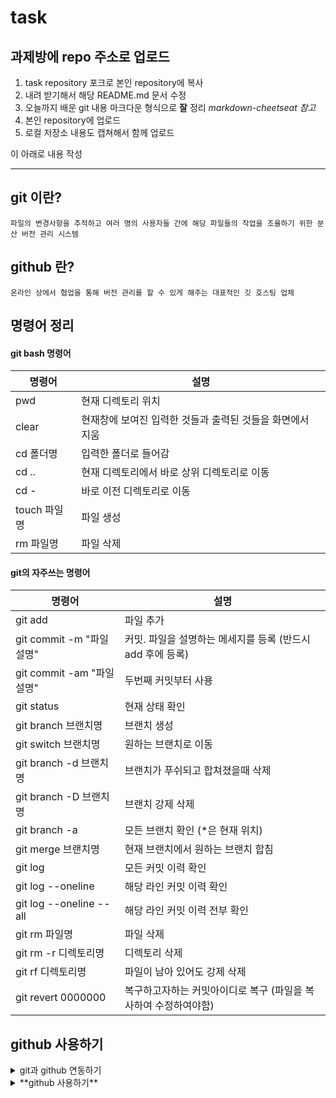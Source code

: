 # task

## 과제방에 repo 주소로 업로드

1. task repository 포크로 본인 repository에 복사
2. 내려 받기해서 해당 README.md 문서 수정
3. 오늘까지 배운 git 내용 마크다운 형식으로 __잘__ 정리
  _markdown-cheetseat 참고_
4. 본인 repository에 업로드
5. 로컬 저장소 내용도 캡쳐해서 함께 업로드

이 아래로 내용 작성




- - - - 
## git 이란? ##

    파일의 변경사항을 추적하고 여러 명의 사용자들 간에 해당 파일들의 작업을 조율하기 위한 분산 버전 관리 시스템


## github 란? ##

    온라인 상에서 협업을 통해 버전 관리를 할 수 있게 해주는 대표적인 깃 호스팅 업체


## 명령어 정리 ##
   
#### git bash 명령어 ####
명령어  | 설명
------------- | -------------
pwd  | 현재 디렉토리 위치
clear  | 현재창에 보여진 입력한 것들과 출력된 것들을 화면에서 지움
cd 폴더명  | 입력한 폴더로 들어감
cd ..  | 현재 디렉토리에서 바로 상위 디렉토리로 이동
cd -  | 바로 이전 디렉토리로 이동
touch 파일명  | 파일 생성
rm 파일명  | 파일 삭제


#### git의 자주쓰는 명령어 ####

명령어  | 설명
------------- | -------------
git add    | 파일 추가
git commit -m "파일 설명" | 커밋. 파일을 설명하는 메세지를 등록 (반드시 add 후에 등록)
git commit -am "파일 설명"  | 두번째 커밋부터 사용
git status  | 현재 상태 확인
git branch 브랜치명  | 브랜치 생성
git switch 브랜치명  | 원하는 브랜치로 이동
git branch -d 브랜치명  | 브랜치가 푸쉬되고 합쳐졌을때 삭제
git branch -D 브랜치명 | 브랜치 강제 삭제
git branch -a  |  모든 브랜치 확인 (*은 현재 위치)
git merge 브랜치명  | 현재 브랜치에서 원하는 브랜치 합침
git log  | 모든 커밋 이력 확인
git log --oneline  | 해당 라인 커밋 이력 확인
git log --oneline --all  | 해당 라인 커밋 이력 전부 확인
git rm 파일명  | 파일 삭제
git rm -r 디렉토리명  | 디렉토리 삭제
git rf 디렉토리명  | 파일이 남아 있어도 강제 삭제
git revert 0000000  | 복구하고자하는 커밋아이디로 복구 (파일을 복사하여 수정하여야함)



## github 사용하기 ##

<details>
  **<summary>git과 github 연동하기</summary>**   
   
  <p>1. github의 repositories탭에서 New를 선택하여 Create repository</p>
  <p>2. 화면에 나오는 git remote add origin 명령어와 url을 복사해서 bash창에 붙여넣기</p>
  <p>3. 팝업창의 sign in with your browser 클릭</p>
  <p>4. 옵션에서 전체 선택 후 authorize 버튼 클릭</p>
</details>
<details>
  <summary>**github 사용하기**</summary>   

  <p>1. git push -u origin main 명령어를 입력하여 파일을 푸쉬 (main : 브랜치명)</p>
  <p>2. git pull origin main 명령어를 입력하여 파일을 내려받기</p>
  <p>3. git clone http://~ 내 저장소로 복사 (폴더를 만든경우 한칸띄고 마침표 . )</p>
  <p>4. git remote rm origin 연결된 온라인 저장소 정보 삭제</p>
</details>
   
